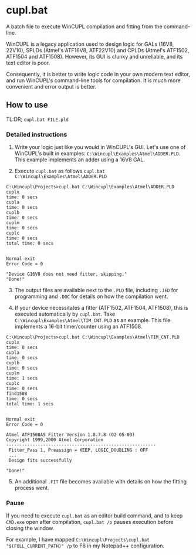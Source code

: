 # cupl.bat

A batch file to execute WinCUPL compilation and fitting from the command-line.

WinCUPL is a legacy application used to design logic for GALs (16V8, 22V10), SPLDs (Atmel's ATF16V8, ATF22V10) and CPLDs (Atmel's ATF1502, ATF1504 and ATF1508).
However, its GUI is clunky and unreliable, and its text editor is poor.

Consequently, it is better to write logic code in your own modern text editor, and run WinCUPL's command-line tools for compilation. It is much more convenient and error output is better.

## How to use

TL:DR; `cupl.bat FILE.pld`

### Detailed instructions

1. Write your logic just like you would in WinCUPL's GUI. Let's use one of WinCUPL's built in examples: `C:\Wincupl\Examples\Atmel\ADDER.PLD`. This example implements an adder using a 16V8 GAL.

2. Execute `cupl.bat` as follows `cupl.bat C:\Wincupl\Examples\Atmel\ADDER.PLD`

```
C:\Wincupl\Projects>cupl.bat C:\Wincupl\Examples\Atmel\ADDER.PLD
cuplx
time: 0 secs
cupla
time: 0 secs
cuplb
time: 0 secs
cuplm
time: 0 secs
cuplc
time: 0 secs
total time: 0 secs


Normal exit
Error Code = 0

"Device G16V8 does not need fitter, skipping."
"Done!"
```

3. The output files are available next to the `.PLD` file, including `.JED` for programming and `.DOC` for details on how the compilation went.

4. If your device necessitates a fitter (ATF1502, ATF1504, ATF1508), this is executed automatically by `cupl.bat`. Take `C:\Wincupl\Examples\Atmel\TIM_CNT.PLD` as an example. This file implements a 16-bit timer/counter using an ATF1508.

```
C:\Wincupl\Projects>cupl.bat C:\Wincupl\Examples\Atmel\TIM_CNT.PLD
cuplx
time: 0 secs
cupla
time: 0 secs
cuplb
time: 0 secs
cuplm
time: 1 secs
cuplc
time: 0 secs
find1508
time: 0 secs
total time: 1 secs


Normal exit
Error Code = 0

Atmel ATF1508AS Fitter Version 1.8.7.8 (02-05-03)
Copyright 1999,2000 Atmel Corporation
---------------------------------------------------------
 Fitter_Pass 1, Preassign = KEEP, LOGIC_DOUBLING : OFF
 ...
 Design fits successfully

"Done!"
```

5. An additional `.FIT` file becomes available with details on how the fitting process went.

### Pause

If you need to execute `cupl.bat` as an editor build command, and to keep `CMD.exe` open after compilation, `cupl.bat /p` pauses execution before closing the window.

For example, I have mapped `C:\Wincupl\Projects\cupl.bat "$(FULL_CURRENT_PATH)" /p` to F6 in my Notepad++ configuration.

